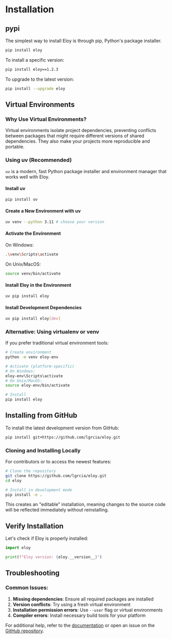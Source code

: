 # Installation

## pypi

The simplest way to install Eloy is through pip, Python's package installer.

```bash
pip install eloy
```

To install a specific version:

```bash
pip install eloy==1.2.3
```

To upgrade to the latest version:

```bash
pip install --upgrade eloy
```

## Virtual Environments

### Why Use Virtual Environments?

Virtual environments isolate project dependencies, preventing conflicts between packages that might require different versions of shared dependencies. They also make your projects more reproducible and portable.

### Using uv (Recommended)

`uv` is a modern, fast Python package installer and environment manager that works well with Eloy.

#### Install uv
```bash
pip install uv
```

#### Create a New Environment with uv
```bash
uv venv --python 3.11 # choose your version
```

#### Activate the Environment

On Windows:
```bash
.\venv\Scripts\activate
```

On Unix/MacOS:
```bash
source venv/bin/activate
```

#### Install Eloy in the Environment
```bash
uv pip install eloy
```

#### Install Development Dependencies
```bash
uv pip install eloy[dev]
```

### Alternative: Using virtualenv or venv

If you prefer traditional virtual environment tools:

```bash
# Create environment
python -m venv eloy-env

# Activate (platform-specific)
# On Windows:
eloy-env\Scripts\activate
# On Unix/MacOS:
source eloy-env/bin/activate

# Install
pip install eloy
```

## Installing from GitHub

To install the latest development version from GitHub:

```bash
pip install git+https://github.com/lgrcia/eloy.git
```

### Cloning and Installing Locally

For contributors or to access the newest features:

```bash
# Clone the repository
git clone https://github.com/lgrcia/eloy.git
cd eloy

# Install in development mode
pip install -e .
```

This creates an "editable" installation, meaning changes to the source code will be reflected immediately without reinstalling.

## Verify Installation

Let's check if Eloy is properly installed:

```python
import eloy

print(f"Eloy version: {eloy.__version__}")
```
## Troubleshooting

### Common Issues:

1. **Missing dependencies**: Ensure all required packages are installed
2. **Version conflicts**: Try using a fresh virtual environment
3. **Installation permission errors**: Use `--user` flag or virtual environments
4. **Compiler errors**: Install necessary build tools for your platform

For additional help, refer to the [documentation](https://eloy.readthedocs.io/) or open an issue on the [GitHub repository](https://github.com/lgrcia/eloy/issues).
